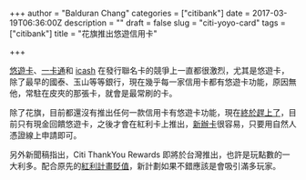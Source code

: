 +++
author = "Balduran Chang"
categories = ["citibank"]
date = 2017-03-19T06:36:00Z
description = ""
draft = false
slug = "citi-yoyo-card"
tags = ["citibank"]
title = "花旗推出悠遊信用卡"

+++


[悠遊卡](http://www.easycard.com.tw/cobrandcard/index.asp)、[一卡通](https://www.i-pass.com.tw/Brandedcard)和 [icash](http://www.7-11.com.tw/openpoint_event1/15_CBcard/index.html) 在發行聯名卡的競爭上一直都很激烈，尤其是悠遊卡，除了最早的國泰、玉山等等銀行，現在幾乎每一家信用卡都有悠遊卡功能，原因無他，常駐在皮夾的那張卡，就會是最常刷的卡。

除了花旗，目前都還沒有推出任何一款信用卡有悠遊卡功能，現在[終於趕上了](https://www.citibank.com.tw/product/Yoyo/index.htm)，目前只有現金回饋悠遊卡，之後才會在紅利卡上推出，[新辦卡](https://www.citibank.com.tw/credit-cards/application/index.html?CardType=2&Media=362)很容易，只要用自然人憑證線上申請即可。

另外新聞稿指出，Citi ThankYou Rewards 即將於台灣推出，也許是玩點數的一大利多。配合原先的[紅利計畫貶值](/2017/01/23/tw-citibank-devalue/)，新計劃如果不錯應該是會吸引滿多玩家。


